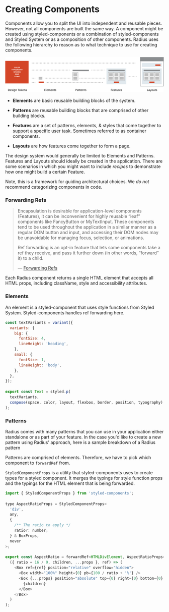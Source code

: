 # Creating Components

Components allow you to split the UI into independent and reusable pieces. However, not all components are built the same way. A component might be created using styled-components or a combination of styled-components and Styled System or as a composition of other components. Radius uses the following hierarchy to reason as to what technique to use for creating components.

<img src="../src/imgs/component-hierarchy.svg" />

- **Elements** are basic reusable building blocks of the system.

- **Patterns** are reusable building blocks that are comprised of other building blocks.

- **Features** are a set of patterns, elements, & styles that come together to support a specific user task. Sometimes referred to as container components.

- **Layouts** are how features come together to form a page.

The design system would generally be limited to Elements and Patterns. Features and Layouts should ideally be created in the application. There are some scenarios in which you might want to include _recipes_ to demonstrate how one might build a certain Feature.

Note, this is a framework for guiding architectural choices. We _do not_ recommend categorizing components in code.

### Forwarding Refs

> Encapsulation is desirable for application-level components (Features), it can be inconvenient for highly reusable “leaf” components like FancyButton or MyTextInput. These components tend to be used throughout the application in a similar manner as a regular DOM button and input, and accessing their DOM nodes may be unavoidable for managing focus, selection, or animations.
>
> Ref forwarding is an opt-in feature that lets some components take a ref they receive, and pass it further down (in other words, “forward” it) to a child.
>
> — [Forwarding Refs](https://reactjs.org/docs/forwarding-refs.html)

Each Radius component returns a single HTML element that accepts all HTML props, including className, style and accessibility attributes.

### Elements

An element is a styled-component that uses style functions from Styled System. Styled-components handles ref forwarding here.

```js
const textVariants = variant({
  variants: {
    big: {
      fontSize: 4,
      lineHeight: 'heading',
    },
    small: {
      fontSize: 1,
      lineHeight: 'body',
    },
  },
});

export const Text = styled.p(
  textVariants,
  compose(space, color, layout, flexbox, border, position, typography)
);
```

### Patterns

Radius comes with many patterns that you can use in your application either standalone or as part of your feature. In the case you'd like to create a new pattern using Radius' approach, here is a sample breakdown of a Radius pattern

Patterns are comprised of elements. Therefore, we have to pick which component to `forwardRef` from.

`StyledComponentProps` is a utility that styled-components uses to create types for a styled component. It merges the typings for style function props and the typings for the HTML element that is being forwarded.

```js
import { StyledComponentProps } from 'styled-components';

type AspectRatioProps = StyledComponentProps<
  'div',
  any,
  {
    /** The ratio to apply */
    ratio?: number;
  } & BoxProps,
  never
>;

export const AspectRatio = forwardRef<HTMLDivElement, AspectRatioProps>(
  ({ ratio = 16 / 9, children, ...props }, ref) => (
    <Box ref={ref} position="relative" overflow="hidden">
      <Box width="100%" height={0} pb={100 / ratio + '%'} />
      <Box {...props} position="absolute" top={0} right={0} bottom={0} left={0}>
        {children}
      </Box>
    </Box>
  )
);
```
